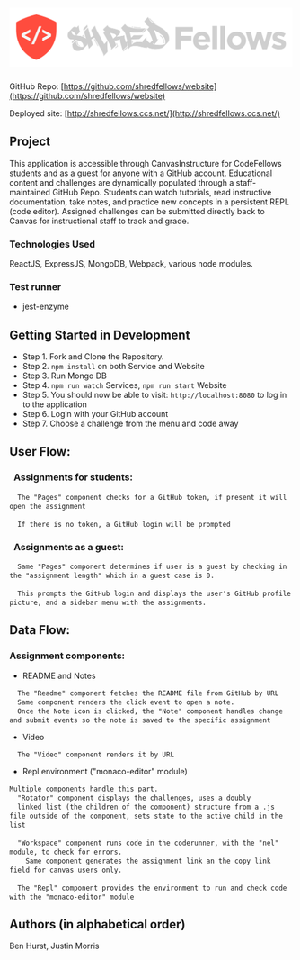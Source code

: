 # ![./src/assets/img/shred-p-logo-01-01.png](./src/assets/img/shred-p-logo-01-01.png)

GitHub Repo: [https://github.com/shredfellows/website](https://github.com/shredfellows/website)

Deployed site: [http://shredfellows.ccs.net/](http://shredfellows.ccs.net/)

## Project

This application is accessible through CanvasInstructure for CodeFellows students and as a guest for anyone with a GitHub account. Educational content and challenges are dynamically populated through a staff-maintained GitHub Repo. Students can watch tutorials, read instructive documentation, take notes, and practice new concepts in a persistent REPL (code editor). Assigned challenges can be submitted directly back to Canvas for instructional staff to track and grade.

### Technologies Used

ReactJS, ExpressJS, MongoDB, Webpack, various node modules.

### Test runner

* jest-enzyme

## Getting Started in Development

* Step 1. Fork and Clone the Repository.
* Step 2. `npm install` on both Service and Website
* Step 3. Run Mongo DB
* Step 4. `npm run watch` Services, `npm run start` Website
* Step 5. You should now be able to visit: `http://localhost:8080` to log in to the application
* Step 6. Login with your GitHub account
* Step 7. Choose a challenge from the menu and code away

## User Flow:

### &nbsp; Assignments for students:


```
  The "Pages" component checks for a GitHub token, if present it will open the assignment

  If there is no token, a GitHub login will be prompted 
```
### &nbsp; Assignments as a guest:

```
  Same "Pages" component determines if user is a guest by checking in the "assignment length" which in a guest case is 0.

  This prompts the GitHub login and displays the user's GitHub profile picture, and a sidebar menu with the assignments.
```

## Data Flow:

### Assignment components:

* README and Notes

```
  The "Readme" component fetches the README file from GitHub by URL
  Same component renders the click event to open a note. 
  Once the Note icon is clicked, the "Note" component handles change and submit events so the note is saved to the specific assignment
```
* Video

```
  The "Video" component renders it by URL
```

* Repl environment ("monaco-editor" module)
```
Multiple components handle this part.
  "Rotator" component displays the challenges, uses a doubly
  linked list (the children of the component) structure from a .js file outside of the component, sets state to the active child in the list

  "Workspace" component runs code in the coderunner, with the "nel" module, to check for errors.  
    Same component generates the assignment link an the copy link field for canvas users only.

  The "Repl" component provides the environment to run and check code with the "monaco-editor" module

```

## Authors (in alphabetical order)

Ben Hurst, Justin Morris
